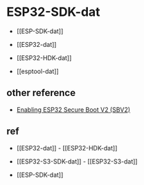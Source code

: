 # ESP32-SDK-dat

- [[ESP-SDK-dat]]

- [[ESP32-dat]] 

- [[ESP32-HDK-dat]] 

- [[esptool-dat]]

## other reference 

- [Enabling ESP32 Secure Boot V2 (SBV2)](https://www.hackster.io/syncom/enabling-esp32-secure-boot-v2-sbv2-df32d5)








## ref 

- [[ESP32-dat]] - [[ESP32-HDK-dat]]

- [[ESP32-S3-SDK-dat]] - [[ESP32-S3-dat]]

- [[ESP-SDK-dat]]
